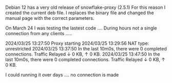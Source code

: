 Debian 12 has a very old release of snowflake-proxy (2.5.1) 
For this reason I created the current deb file.
I replaces the binary file and changed the manual page 
with the correct parameters. 

On March 24 I was testing the lastest code .... 
During hours not a single connection from any clients .....

2024/03/25 13:27:50 Proxy starting
2024/03/25 13:29:56 NAT type: unrestricted
2024/03/25 13:37:50 In the last 10m0s, there were 0 completed connections. Traffic Relayed ↓ 0 KB, ↑ 0 KB.
2024/03/25 13:47:50 In the last 10m0s, there were 0 completed connections. Traffic Relayed ↓ 0 KB, ↑ 0 KB.

I could running it over days .... no connection is made 

